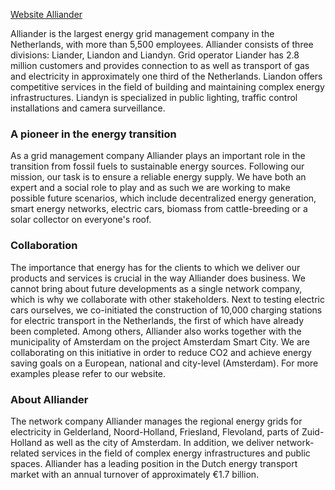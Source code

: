 [Website Alliander](http://www.alliander.com)

Alliander is the largest energy grid management company in the Netherlands, with more than 5,500 employees. Alliander consists of three divisions: Liander, Liandon and Liandyn. Grid operator Liander has 2.8 million customers and provides connection to as well as transport of gas and electricity in approximately one third of the Netherlands. Liandon offers competitive services in the field of building and maintaining complex energy infrastructures. Liandyn is specialized in public lighting, traffic control installations and camera surveillance.

### A pioneer in the energy transition
As a grid management company Alliander plays an important role in the transition from fossil fuels to sustainable energy sources. Following our mission, our task is to ensure a reliable energy supply. We have both an expert and a social role to play and as such we are working to make possible future scenarios, which include decentralized energy generation, smart energy networks, electric cars, biomass from cattle-breeding or a solar collector on everyone's roof.

### Collaboration
The importance that energy has for the clients to which we deliver our products and services is crucial in the way Alliander does business. We cannot bring about future developments as a single network company, which is why we collaborate with other stakeholders. Next to testing electric cars ourselves, we co-initiated the construction of 10,000 charging stations for electric transport in the Netherlands, the first of which have already been completed. Among others, Alliander also works together with the municipality of Amsterdam on the project Amsterdam Smart City. We are collaborating on this initiative in order to reduce CO2 and achieve energy saving goals on a European, national and city-level (Amsterdam). For more examples please refer to our website.

### About Alliander
The network company Alliander manages the regional energy grids for electricity in Gelderland, Noord-Holland, Friesland, Flevoland, parts of Zuid-Holland as well as the city of Amsterdam. In addition, we deliver network-related services in the field of complex energy infrastructures and public spaces. Alliander has a leading position in the Dutch energy transport market with an annual turnover of approximately €1.7 billion.